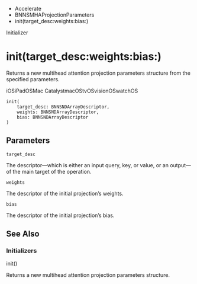 

- Accelerate
- BNNSMHAProjectionParameters
-  init(target_desc:weights:bias:) 

Initializer

# init(target_desc:weights:bias:)

Returns a new multihead attention projection parameters structure from the specified parameters.

iOSiPadOSMac CatalystmacOStvOSvisionOSwatchOS

``` source
init(
    target_desc: BNNSNDArrayDescriptor,
    weights: BNNSNDArrayDescriptor,
    bias: BNNSNDArrayDescriptor
)
```

## Parameters 

`target_desc`  

The descriptor—which is either an input query, key, or value, or an output—of the main target of the operation.

`weights`  

The descriptor of the initial projection’s weights.

`bias`  

The descriptor of the initial projection’s bias.

## See Also

### Initializers

init()

Returns a new multihead attention projection parameters structure.

